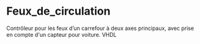 # Feux_de_circulation
Contrôleur  pour les feux d’un carrefour à deux axes principaux, avec prise en compte d'un capteur pour voiture. VHDL
